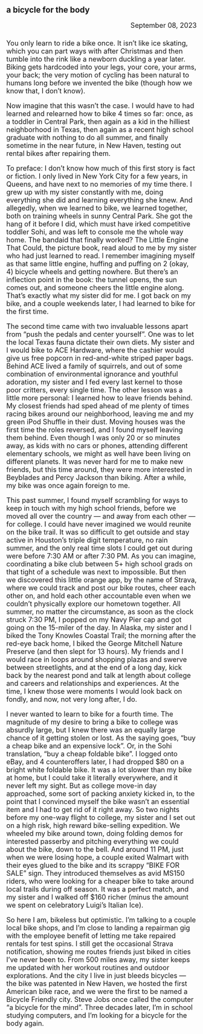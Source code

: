 <h2 class="posthead">a bicycle for the body</h2>
<font size="+1"><div style="text-align: right; padding-bottom: 8px;">September 08, 2023</div>

<p>You only learn to ride a bike once. It isn’t like ice skating, which you can part ways with after Christmas and then tumble into the rink like a newborn duckling a year later. Biking gets hardcoded into your legs, your core, your arms, your back; the very motion of cycling has been natural to humans long before we invented the bike (though how we know that, I don’t know).</p>

<p>Now imagine that this wasn’t the case. I would have to had learned and relearned how to bike 4 times so far: once, as a toddler in Central Park, then again as a kid in the hilliest neighborhood in Texas, then again as a recent high school graduate with nothing to do all summer, and finally sometime in the near future, in New Haven, testing out rental bikes after repairing them.</p>

<p>To preface: I don’t know how much of this first story is fact or fiction. I only lived in New York City for a few years, in Queens, and have next to no memories of my time there. I grew up with my sister constantly with me, doing everything she did and learning everything she knew. And allegedly, when we learned to bike, we learned together, both on training wheels in sunny Central Park. She got the hang of it before I did, which must have irked competitive toddler Sohi, and was left to console me the whole way home. The bandaid that finally worked? The Little Engine That Could, the picture book, read aloud to me by my sister who had just learned to read. I remember imagining myself as that same little engine, huffing and puffing on 2 (okay, 4) bicycle wheels and getting nowhere. But there’s an inflection point in the book: the tunnel opens, the sun comes out, and someone cheers the little engine along. That’s exactly what my sister did for me. I got back on my bike, and a couple weekends later, I had learned to bike for the first time.</p>

<p>The second time came with two invaluable lessons apart from “push the pedals and center yourself”. One was to let the local Texas fauna dictate their own diets. My sister and I would bike to ACE Hardware, where the cashier would give us free popcorn in red-and-white striped paper bags. Behind ACE lived a family of squirrels, and out of some combination of environmental ignorance and youthful adoration, my sister and I fed every last kernel to those poor critters, every single time. The other lesson was a little more personal: I learned how to leave friends behind. My closest friends had sped ahead of me plenty of times racing bikes around our neighborhood, leaving me and my green iPod Shuffle in their dust. Moving houses was the first time the roles reversed, and I found myself leaving them behind. Even though I was only 20 or so minutes away, as kids with no cars or phones, attending different elementary schools, we might as well have been living on different planets. It was never hard for me to make new friends, but this time around, they were more interested in Beyblades and Percy Jackson than biking. After a while, my bike was once again foreign to me.</p>

<p>This past summer, I found myself scrambling for ways to keep in touch with my high school friends, before we moved all over the country — and away from each other — for college. I could have never imagined we would reunite on the bike trail. It was so difficult to get outside and stay active in Houston’s triple digit temperature, no rain summer, and the only real time slots I could get out during were before 7:30 AM or after 7:30 PM. As you can imagine, coordinating a bike club between 5+ high school grads on that tight of a schedule was next to impossible. But then we discovered this little orange app, by the name of Strava, where we could track and post our bike routes, cheer each other on, and hold each other accountable even when we couldn’t physically explore our hometown together. All summer, no matter the circumstance, as soon as the clock struck 7:30 PM, I popped on my Navy Pier cap and got going on the 15-miler of the day. In Alaska, my sister and I biked the Tony Knowles Coastal Trail; the morning after the red-eye back home, I biked the George Mitchell Nature Preserve (and then slept for 13 hours). My friends and I would race in loops around shopping plazas and swerve between streetlights, and at the end of a long day, kick back by the nearest pond and talk at length about college and careers and relationships and experiences. At the time, I knew those were moments I would look back on fondly, and now, not very long after, I do.</p>

<p>I never wanted to learn to bike for a fourth time. The magnitude of my desire to bring a bike to college was absurdly large, but I knew there was an equally large chance of it getting stolen or lost. As the saying goes, “buy a cheap bike and an expensive lock”. Or, in the Sohi translation, “buy a cheap foldable bike”. I logged onto eBay, and 4 counteroffers later, I had dropped $80 on a bright white foldable bike. It was a lot slower than my bike at home, but I could take it literally everywhere, and it never left my sight. But as college move-in day approached, some sort of packing anxiety kicked in, to the point that I convinced myself the bike wasn’t an essential item and I had to get rid of it right away. So two nights before my one-way flight to college, my sister and I set out on a high risk, high reward bike-selling expedition. We wheeled my bike around town, doing folding demos for interested passerby and pitching everything we could about the bike, down to the bell. And around 11 PM, just when we were losing hope, a couple exited Walmart with their eyes glued to the bike and its scrappy “BIKE FOR SALE” sign. They introduced themselves as avid MS150 riders, who were looking for a cheaper bike to take around local trails during off season. It was a perfect match, and my sister and I walked off $160 richer (minus the amount we spent on celebratory Luigi’s Italian Ice).</p>

<p>So here I am, bikeless but optimistic. I’m talking to a couple local bike shops, and I’m close to landing a repairman gig with the employee benefit of letting me take repaired rentals for test spins. I still get the occasional Strava notification, showing me routes friends just biked in cities I’ve never been to. From 500 miles away, my sister keeps me updated with her workout routines and outdoor explorations. And the city I live in just bleeds bicycles — the bike was patented in New Haven, we hosted the first American bike race, and we were the first to be named a Bicycle Friendly city. Steve Jobs once called the computer “a bicycle for the mind”. Three decades later, I’m in school studying computers, and I’m looking for a bicycle for the body again.</p></font>

